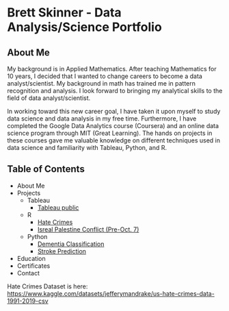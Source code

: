 # Brett Skinner - Data Analysis/Science Portfolio
## About Me
My background is in Applied Mathematics.  After teaching Mathematics for 10 years, I decided that I wanted to change careers to become a data analyst/scientist. My background in math has trained me in pattern recognition and analysis.  I look forward to bringing my analytical skills to the field of data analyst/scientist. 

In working toward this new career goal, I have taken it upon myself to study data science and data analysis in my free time. Furthermore, I have completed the Google Data Analytics course (Coursera) and an online data science program through MIT (Great Learning). The hands on projects in these courses gave me valuable knowledge on different techniques used in data science and familiarity with Tableau, Python, and R. 

## Table of Contents
* About Me
* Projects
  * Tableau
    * [Tableau public](https://public.tableau.com/app/profile/brett.skinner4090/vizzes)
  * R
    * [Hate Crimes](https://github.com/BSkinner87/Portfolio-Projects/blob/main/HateCrimeStats.md)
    * [Isreal Palestine Conflict (Pre-Oct. 7)](https://github.com/BSkinner87/Portfolio-Projects/blob/main/Israel_Palestine_Conflict_before_Oct_7_markdown.md)
  * Python
    * [Dementia Classification](https://github.com/BSkinner87/Portfolio-Projects/blob/main/Dementia.ipynb)
    * [Stroke Prediction](https://github.com/BSkinner87/Portfolio-Projects/blob/main/StrokePredictionModels.ipynb)
* Education
* Certificates
* Contact
















Hate Crimes Dataset is here: https://www.kaggle.com/datasets/jefferymandrake/us-hate-crimes-data-1991-2019-csv

